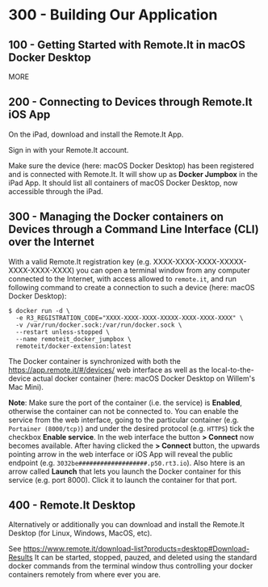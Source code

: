 # 300 - Building Our Application

## 100 - Getting Started with Remote.It in macOS Docker Desktop

MORE

## 200 - Connecting to Devices through Remote.It iOS App

On the iPad, download and install the Remote.It App.

Sign in with your Remote.It account.

Make sure the device (here: macOS Docker Desktop) has been registered and is connected with Remote.It. It will show up as **Docker Jumpbox** in the iPad App. It should list all containers of macOS Docker Desktop, now accessible through the iPad.

## 300 - Managing the Docker containers on Devices through a Command Line Interface (CLI) over the Internet

With a valid Remote.It registration key (e.g. XXXX-XXXX-XXXX-XXXXX-XXXX-XXXX-XXXX) you can open a terminal window from any computer connected to the Internet, with access allowed to ```remote.it```, and run following command to create a connection to such a device (here: macOS Docker Desktop):

```
$ docker run -d \
  -e R3_REGISTRATION_CODE="XXXX-XXXX-XXXX-XXXXX-XXXX-XXXX-XXXX" \
  -v /var/run/docker.sock:/var/run/docker.sock \
  --restart unless-stopped \
  --name remoteit_docker_jumpbox \
  remoteit/docker-extension:latest
```

The Docker container is synchronized with both the https://app.remote.it/#/devices/ web interface as well as the local-to-the-device actual docker container (here: macOS Docker Desktop on Willem's Mac Mini). 

**Note**: Make sure the port of the container (i.e. the service) is **Enabled**, otherwise the container can not be connected to. You can enable the service from the web interface, going to the particular container (e.g. ```Portainer (8000/tcp)```) and under the desired protocol (e.g. ```HTTPS```) tick the checkbox **Enable service**. In the web interface the button **> Connect** now becomes available. After having clicked the **> Connect** button, the upwards pointing arrow in the web interface or iOS App will reveal the public endpoint (e.g. ```3032be###################.p50.rt3.io```). Also htere is an arrow called **Launch** that lets you launch the Docker container for this service (e.g. port 8000). Click it to launch the container for that port.

## 400 - Remote.It Desktop

Alternatively or additionally you can download and install the Remote.It Desktop (for Linux, Windows, MacOS, etc).

See https://www.remote.it/download-list?products=desktop#Download-Results
It can be started, stopped, pauzed, and deleted using the standard docker commands from the terminal window thus controlling your docker containers remotely from where ever you are.
